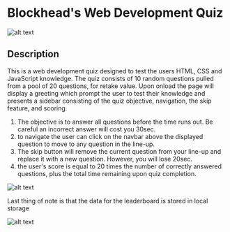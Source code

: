# Blockhead's Web Development Quiz

![alt text](https://onedeadfox.github.io/challenge-4-apis-and-data-storage-quiz/assets/images/start-screen.png)
## Description

This is a web development quiz designed to test the users HTML, CSS and JavaScript knowledge. The quiz consists of 10 random questions pulled from a pool of 20 questions, for retake value. Upon onload the page will display a greeting which prompt the user to test their knowledge and presents a sidebar consisting of the quiz objective, navigation, the skip feature, and scoring. 



1. The objective is to answer all questions before the time runs out. Be careful an incorrect answer will cost you 30sec.
2. to navigate the user can click on the navbar above the displayed question to move to any question in the line-up.
3. The skip button will remove the current question from your line-up and replace it with a new question. However, you will lose 20sec.
4. the user's score is equal to 20 times the number of correctly answered questions, plus the total time remaining upon quiz completion.

![alt text](https://onedeadfox.github.io/challenge-4-apis-and-data-storage-quiz/assets/images/quiz-running.png)

Last thing of note is that the data for the leaderboard is stored in local storage

![alt text](https://onedeadfox.github.io/challenge-4-apis-and-data-storage-quiz/assets/images/leaderboard.png)

